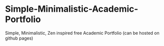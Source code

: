 # Simple-Minimalistic-Academic-Portfolio
Simple, Minimalistic, Zen inspired free Academic Portfolio (can be hosted on github pages)
